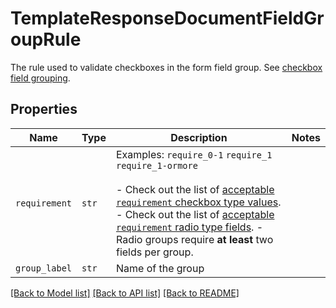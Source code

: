 # TemplateResponseDocumentFieldGroupRule

The rule used to validate checkboxes in the form field group. See [checkbox field grouping](/api/reference/constants/#checkbox-field-grouping).

## Properties

| Name | Type | Description | Notes |
| ---- | ---- | ----------- | ----- |
| `requirement` | ```str``` |  Examples: `require_0-1` `require_1` `require_1-ormore`<br><br>- Check out the list of [acceptable `requirement` checkbox type values](/api/reference/constants/#checkbox-field-grouping). - Check out the list of [acceptable `requirement` radio type fields](/api/reference/constants/#radio-field-grouping). - Radio groups require **at least** two fields per group.  |  |
| `group_label` | ```str``` |  Name of the group  |  |


[[Back to Model list]](../README.md#documentation-for-models) [[Back to API list]](../README.md#documentation-for-api-endpoints) [[Back to README]](../README.md)


